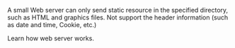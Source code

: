A small Web server can only send static resource in the specified directory, such as HTML and graphics files. Not support the header information (such as date and time, Cookie, etc.)

Learn how web server works.